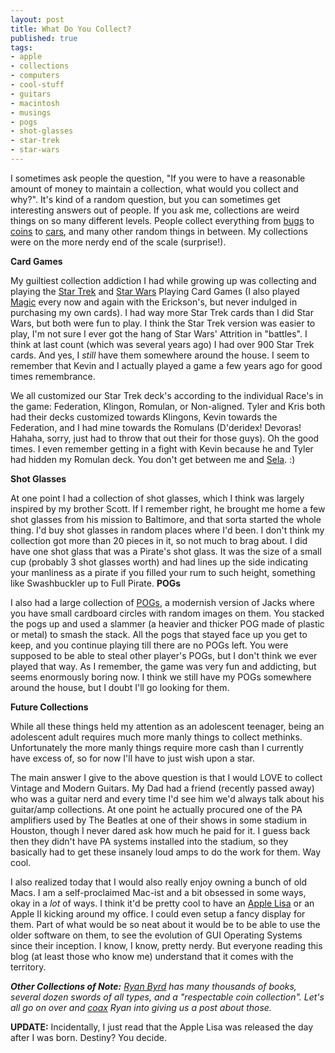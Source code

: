 ```yaml
---
layout: post
title: What Do You Collect?
published: true
tags:
- apple
- collections
- computers
- cool-stuff
- guitars
- macintosh
- musings
- pogs
- shot-glasses
- star-trek
- star-wars
---
```

I sometimes ask people the question, "If you were to have a reasonable amount of money to maintain a collection, what would you collect and why?". It's kind of a random question, but you can sometimes get interesting answers out of people. If you ask me, collections are weird things on so many different levels. People collect everything from [bugs](http://www.nmnh.si.edu/rtp/students/2007/images/entomology_tour_13.jpg "Bugs") to [coins](http://www.olympusgold.com/World_Coin_Collection/200_world_coin_collection_-2.jpg "Coins") to [cars](http://graphics.boston.com:80/bonzai-fba/Globe_Photo/2004/09/09/1094743912_7940.jpg "Cars (Jay Leno)"), and many other random things in between. My collections were on the more nerdy end of the scale (surprise!).

**Card Games**

My guiltiest collection addiction I had while growing up was collecting and playing the [Star Trek](http://en.wikipedia.org/wiki/Star_Trek_Customizable_Card_Game "Star Trek Customizable Playing Card Game") and [Star Wars](http://en.wikipedia.org/wiki/Star_Wars_Customizable_Card_Game "Star Wars Customizable Playing Card Game") Playing Card Games (I also played [Magic](http://en.wikipedia.org/wiki/Magic:_The_Gathering "The Gathering (playing card game)") every now and again with the Erickson's, but never indulged in purchasing my own cards). I had way more Star Trek cards than I did Star Wars, but both were fun to play. I think the Star Trek version was easier to play, I'm not sure I ever got the hang of Star Wars' Attrition in "battles". I think at last count (which was several years ago) I had over 900 Star Trek cards. And yes, I _still_ have them somewhere around the house. I seem to remember that Kevin and I actually played a game a few years ago for good times remembrance.

We all customized our Star Trek deck's according to the individual Race's in the game: Federation, Klingon, Romulan, or Non-aligned. Tyler and Kris both had their decks customized towards Klingons, Kevin towards the Federation, and I had mine towards the Romulans (D'deridex! Devoras! Hahaha, sorry, just had to throw that out their for those guys). Oh the good times. I even remember getting in a fight with Kevin because he and Tyler had hidden my Romulan deck. You don't get between me and [Sela](http://upload.wikimedia.org/wikipedia/en/a/a5/Sela_TNGRedemption.jpg "Commander Sela"). :)

**Shot Glasses**

At one point I had a collection of shot glasses, which I think was largely inspired by my brother Scott. If I remember right, he brought me home a few shot glasses from his mission to Baltimore, and that sorta started the whole thing. I'd buy shot glasses in random places where I'd been. I don't think my collection got more than 20 pieces in it, so not much to brag about. I did have one shot glass that was a Pirate's shot glass. It was the size of a small cup (probably 3 shot glasses worth) and had lines up the side indicating your manliness as a pirate if you filled your rum to such height, something like Swashbuckler up to Full Pirate. 
**POGs**

I also had a large collection of [POGs](http://en.wikipedia.org/wiki/Pogs "Pogs"), a modernish version of Jacks where you have small cardboard circles with random images on them. You stacked the pogs up and used a slammer (a heavier and thicker POG made of plastic or metal) to smash the stack. All the pogs that stayed face up you get to keep, and you continue playing till there are no POGs left. You were supposed to be able to steal other player's POGs, but I don't think we ever played that way. As I remember, the game was very fun and addicting, but seems enormously boring now. I think we still have my POGs somewhere around the house, but I doubt I'll go looking for them.

**Future Collections**

While all these things held my attention as an adolescent teenager, being an adolescent adult requires much more manly things to collect methinks. Unfortunately the more manly things require more cash than I currently have excess of, so for now I'll have to just wish upon a star.

The main answer I give to the above question is that I would LOVE to collect Vintage and Modern Guitars. My Dad had a friend (recently passed away) who was a guitar nerd and every time I'd see him we'd always talk about his guitar/amp collections. At one point he actually procured one of the PA amplifiers used by The Beatles at one of their shows in some stadium in Houston, though I never dared ask how much he paid for it. I guess back then they didn't have PA systems installed into the stadium, so they basically had to get these insanely loud amps to do the work for them. Way cool.

I also realized today that I would also really enjoy owning a bunch of old Macs. I am a self-proclaimed Mac-ist and a bit obsessed in some ways, okay in a _lot_ of ways. I think it'd be pretty cool to have an [Apple Lisa](http://en.wikipedia.org/wiki/Apple_Lisa "Apple Lisa Personal Computer") or an Apple II kicking around my office. I could even setup a fancy display for them. Part of what would be so neat about it would be to be able to use the older software on them, to see the evolution of GUI Operating Systems since their inception. I know, I know, pretty nerdy. But everyone reading this blog (at least those who know me) understand that it comes with the territory.

_**Other Collections of Note:** [Ryan Byrd](http://www.ryanbyrd.net/rambleon "RyanByrd.net") has many thousands of books, several dozen swords of all types, and a "respectable coin collection". Let's all go on over and [coax](http://www.ryanbyrd.net/comment.php "Coax Ryan") Ryan into giving us a post about those._

**UPDATE:** Incidentally, I just read that the Apple Lisa was released the day after I was born. Destiny? You decide.

